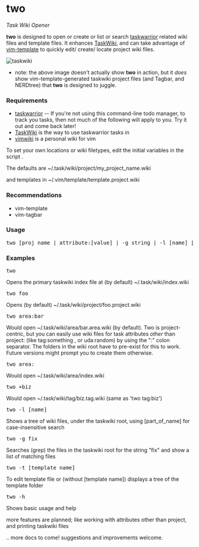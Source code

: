 # two
_Task Wiki Opener_ 

**two** is designed to open or create or list or search [taskwarrior](http://taskwarrior.org) related wiki files and template files. It enhances [TaskWiki](https://github.com/tbabej/taskwiki), and can take advantage of [vim-template](https://github.com/aperezdc/vim-template) to quickly edit/ create/ locate project wiki files.

![taskwiki](http://picpaste.novarata.net/pics/9932eca5814fce48c26cd8105b4a165a.gif)
* note: the above image doesn't actually show **two** in action, 
  but it _does_ show vim-template-generated taskwiki project files 
  (and Tagbar, and NERDtree) that **two** is designed to juggle.

### Requirements
- [taskwarrior](http://taskwarrior.org/download/) -- If you're not using this command-line todo manager, to track you tasks, then not much of the following will apply to you. Try it out and come back later!
- [TaskWiki](https://github.com/tbabej/taskwiki) is the way to use taskwarrior tasks in
- [vimwiki](https://github.com/vimwiki/vimwiki/tree/tags) is a personal wiki for vim

To set your own locations or wiki filetypes, edit the initial variables in the script . 

The defaults are ~/.task/wiki/project/my_project_name.wiki 

and templates in ~/.vim/template/template.project.wiki

### Recommendations
- vim-template
- vim-tagbar

### Usage
<pre>
two [proj_name | attribute:[value] | -g string | -l [name] | -t [template] | -h]
</pre>
### Examples
<pre>
two
</pre>
Opens the primary taskwiki index file at (by default) ~/.task/wiki/index.wiki
<pre>
two foo
</pre>
Opens (by default) ~/.task/wiki/project/foo.project.wiki
<pre>
two area:bar
</pre>
Would open ~/.task/wiki/area/bar.area.wiki (by default). Two is project-centric, but you can easily use wiki files for task attributes _other_ than project: (like tag:something , or uda:random) by using the ":" colon separator.
The folders in the wiki root have to pre-exist for this to work. Future versions might prompt you to create them otherwise.
<pre>
two area:
</pre>
Would open ~/.task/wiki/area/index.wiki
<pre>
two +biz
</pre>
Would open ~/.task/wiki/tag/biz.tag.wiki (same as 'two tag:biz')
<pre>
two -l [name]
</pre>
Shows a tree of wiki files, under the taskwiki root, using [part_of_name] for case-insensitive search
<pre>
two -g fix
</pre>
Searches (grep) the files in the taskwiki root for the string "fix" and show a list of matching files
<pre>
two -t [template name]
</pre>
To edit template file or (without [template name]) displays a tree of the template folder
</pre>
<pre>
two -h
</pre>
Shows basic usage and help

more features are planned; like working with attributes other than project, and printing taskwiki files

.. more docs to come! suggestions and improvements welcome.
